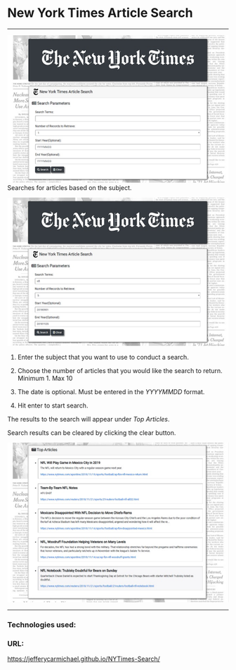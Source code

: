 # New York Times Article Search
---


![NYT Front page](/assets/images/nyt1.jpg)
Searches for articles based on the subject.

![NYT Front page](/assets/images/nyt2.jpg)


1. Enter the subject that you want to use to conduct a search.

2. Choose the number of articles that you would like the search to return.  Minimum 1. Max 10

3. The date is optional.  Must be entered in the *YYYYMMDD*  format.

4. Hit enter to start search.  

The results to the search will appear under *Top Articles*.

Search results can be cleared by clicking the clear button.

![NYT Front page](/assets/images/nyt3.jpg)


---
### Technologies used:

### URL:
https://jefferycarmichael.github.io/NYTimes-Search/

